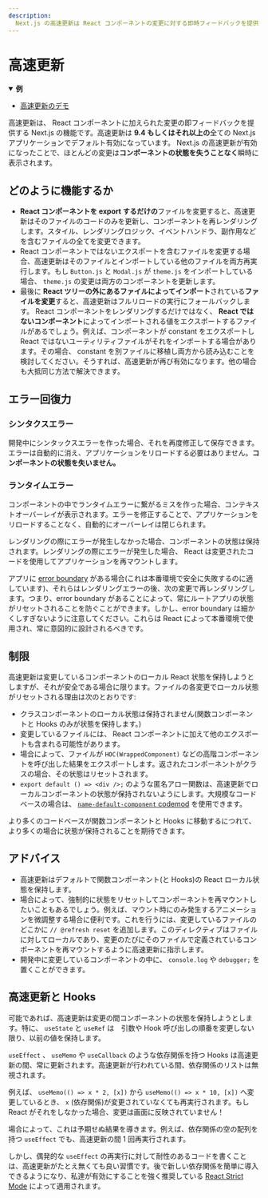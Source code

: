 ```yaml
---
description:
  Next.js の高速更新は React コンポーネントの変更に対する即時フィードバックを提供する新しいホットリロード体験です。
---
```


# 高速更新

<details open>
  <summary><b>例</b></summary>
  <ul>
    <li><a href="https://github.com/vercel/next.js/tree/canary/examples/fast-refresh-demo">高速更新のデモ</a></li>
  </ul>
</details>

高速更新は、 React コンポーネントに加えられた変更の即フィードバックを提供する Next.js の機能です。高速更新は **9.4 もしくはそれ以上の**全ての Next.js アプリケーションでデフォルト有効になっています。 Next.js の高速更新が有効になったことで、ほとんどの変更は**コンポーネントの状態を失うことなく**瞬時に表示されます。

## どのように機能するか

- **React コンポーネントを export するだけの**ファイルを変更すると、高速更新はそのファイルのコードのみを更新し、コンポーネントを再レンダリングします。スタイル、レンダリングロジック、イベントハンドラ、副作用などを含むファイルの全てを変更できます。
- React コンポーネントではないエクスポートを含むファイルを変更する場合、高速更新はそのファイルとインポートしている他のファイルを両方再実行します。もし `Button.js` と `Modal.js` が `theme.js` をインポートしている場合、 `theme.js` の変更は両方のコンポーネントを更新します。
- 最後に **React ツリーの外にあるファイルによってインポート**されている**ファイルを変更**すると、高速更新はフルリロードの実行にフォールバックします。 React コンポーネントをレンダリングするだけではなく、 **React ではないコンポーネント**によってインポートされる値をエクスポートするファイルがあるでしょう。例えば、コンポーネントが constant をエクスポートし React ではないユーティリティファイルがそれをインポートする場合があります。その場合、 constant を別ファイルに移植し両方から読み込むことを検討してください。そうすれば、高速更新が再び有効になります。他の場合も大抵同じ方法で解決できます。

## エラー回復力

### シンタクスエラー

開発中にシンタックスエラーを作った場合、それを再度修正して保存できます。エラーは自動的に消え、アプリケーションをリロードする必要はありません。**コンポーネントの状態を失いません。**

### ランタイムエラー

コンポーネントの中でランタイムエラーに繋がるミスを作った場合、コンテキストオーバーレイが表示されます。エラーを修正することで、アプリケーションをリロードすることなく、自動的にオーバーレイは閉じられます。

レンダリングの際にエラーが発生しなかった場合、コンポーネントの状態は保持されます。レンダリングの際にエラーが発生した場合、 React は変更されたコードを使用してアプリケーションを再マウントします。

アプリに [error boundary](https://reactjs.org/docs/error-boundaries.html) がある場合(これは本番環境で安全に失敗するのに適しています)、それらはレンダリングエラーの後、次の変更で再レンダリングします。つまり、error boundary があることによって、常にルートアプリの状態がリセットされることを防ぐことができます。しかし、error boundary は細かくしすぎないように注意してください。これらは React によって本番環境で使用され、常に意図的に設計されるべきです。

## 制限

高速更新は変更しているコンポーネントのローカル React 状態を保持しようとしますが、それが安全である場合に限ります。ファイルの各変更でローカル状態がリセットされる理由は次のとおりです:

- クラスコンポーネントのローカル状態は保持されません(関数コンポーネントと Hooks のみが状態を保持します。)
- 変更しているファイルには、 React コンポーネントに加えて他のエクスポートも含まれる可能性があります。
- 場合によって、ファイルが `HOC(WrappedComponent)` などの高階コンポーネントを呼び出した結果をエクスポートします。返されたコンポーネントがクラスの場合、その状態はリセットされます。
- `export default () => <div />;` のような匿名アロー関数は、高速更新でローカルコンポーネントの状態が保持されないようにします。大規模なコードベースの場合は、 [`name-default-component` codemod](/docs/advanced-features/codemods.md#name-default-component) を使用できます。

より多くのコードベースが関数コンポーネントと Hooks に移動するにつれて、より多くの場合に状態が保持されることを期待できます。

## アドバイス

- 高速更新はデフォルトで関数コンポーネント(と Hooks)の React ローカル状態を保持します。
- 場合によって、強制的に状態をリセットしてコンポーネントを再マウントしたいこともあるでしょう。例えば、マウント時にのみ発生するアニメーションを微調整する場合に便利です。これを行うには、変更しているファイルのどこかに `// @refresh reset` を追加します。このディレクティブはファイルに対してローカルであり、変更のたびにそのファイルで定義されているコンポーネントを再マウントするように高速更新に指示します。
- 開発中に変更しているコンポーネントの中に、 `console.log` や `debugger;` を置くことができます。

## 高速更新と Hooks

可能であれば、高速更新は変更の間コンポーネントの状態を保持しようとします。特に、 `useState` と `useRef` は　引数や Hook 呼び出しの順番を変更しない限り、以前の値を保持します。

`useEffect` 、 `useMemo` や `useCallback` のような依存関係を持つ Hooks は高速更新の間、常に更新されます。高速更新が行われている間、依存関係のリストは無視されます。

例えば、 `useMemo(() => x * 2, [x])` から `useMemo(() => x * 10, [x])` へ変更しているとき、 `x` (依存関係)が変更されていなくても再実行されます。もし React がそれをしなかった場合、変更は画面に反映されていません！

場合によって、これは予期せぬ結果を導きます。例えば、依存関係の空の配列を持つ `useEffect` でも、高速更新の間 1 回再実行されます。

しかし、偶発的な `useEffect` の再実行に対して耐性のあるコードを書くことは、高速更新がたとえ無くても良い習慣です。後で新しい依存関係を簡単に導入できるようになり、私達が有効にすることを強く推奨している [React Strict Mode](/docs/api-reference/next.config.js/react-strict-mode.md) によって適用されます。
